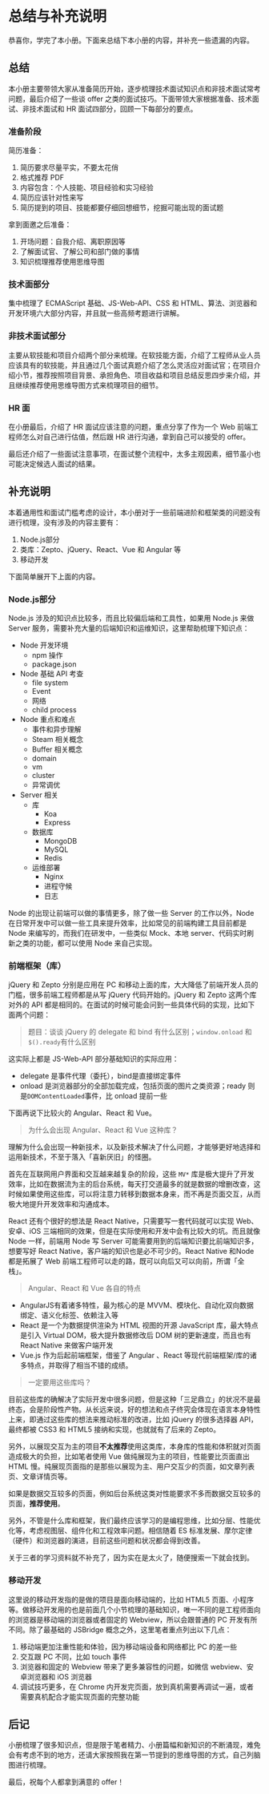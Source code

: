 # 总结与补充说明

恭喜你，学完了本小册。下面来总结下本小册的内容，并补充一些遗漏的内容。


## 总结
本小册主要带领大家从准备简历开始，逐步梳理技术面试知识点和非技术面试常考问题，最后介绍了一些谈 offer 之类的面试技巧。下面带领大家根据准备、技术面试、非技术面试和 HR 面试四部分，回顾一下每部分的要点。

### 准备阶段

简历准备：

1. 简历要求尽量平实，不要太花俏
2. 格式推荐 PDF
3. 内容包含：个人技能、项目经验和实习经验
4. 简历应该针对性来写
5. 简历提到的项目、技能都要仔细回想细节，挖掘可能出现的面试题

拿到面邀之后准备：

1. 开场问题：自我介绍、离职原因等
2. 了解面试官、了解公司和部门做的事情
3. 知识梳理推荐使用思维导图

### 技术面部分
集中梳理了 ECMAScript 基础、JS-Web-API、CSS 和 HTML、算法、浏览器和开发环境六大部分内容，并且就一些高频考题进行讲解。

### 非技术面试部分
主要从软技能和项目介绍两个部分来梳理。在软技能方面，介绍了工程师从业人员应该具有的软技能，并且通过几个面试真题介绍了怎么灵活应对面试官；在项目介绍小节，推荐按照项目背景、承担角色、项目收益和项目总结反思四步来介绍，并且继续推荐使用思维导图方式来梳理项目的细节。


### HR 面
在小册最后，介绍了 HR 面试应该注意的问题，重点分享了作为一个 Web 前端工程师怎么对自己进行估值，然后跟 HR 进行沟通，拿到自己可以接受的 offer。

最后还介绍了一些面试注意事项，在面试整个流程中，太多主观因素，细节虽小也可能决定候选人面试的结果。


## 补充说明

本着通用性和面试门槛考虑的设计，本小册对于一些前端进阶和框架类的问题没有进行梳理，没有涉及的内容主要有：

1. Node.js部分
2. 类库：Zepto、jQuery、React、Vue 和 Angular 等
3. 移动开发

下面简单展开下上面的内容。

### Node.js部分
Node.js 涉及的知识点比较多，而且比较偏后端和工具性，如果用 Node.js 来做 Server 服务，需要补充大量的后端知识和运维知识，这里帮助梳理下知识点：

* Node 开发环境
    * npm 操作
    * package.json
* Node 基础 API 考查
    * file system
    * Event
    * 网络
    * child process
* Node 重点和难点
    * 事件和异步理解
    * Steam 相关概念
    * Buffer 相关概念
    * domain
    * vm
    * cluster
    * 异常调优
* Server 相关
    * 库
        * Koa
        * Express
    * 数据库
        * MongoDB
        * MySQL
        * Redis
    * 运维部署
        * Nginx
        * 进程守候
        * 日志

Node 的出现让前端可以做的事情更多，除了做一些 Server 的工作以外，Node 在日常开发中可以做一些工具来提升效率，比如常见的前端构建工具目前都是 Node 来编写的，而我们在研发中，一些类似 Mock、本地 server、代码实时刷新之类的功能，都可以使用 Node 来自己实现。

### 前端框架（库）
jQuery 和 Zepto 分别是应用在 PC 和移动上面的库，大大降低了前端开发人员的门槛，很多前端工程师都是从写 jQuery 代码开始的。jQuery 和 Zepto 这两个库对外的 API 都是相同的。在面试的时候可能会问到一些具体代码的实现，比如下面两个问题：

> 题目：谈谈 jQuery 的 delegate 和 bind 有什么区别；`window.onload` 和`$().ready`有什么区别

这实际上都是 JS-Web-API 部分基础知识的实际应用：

* delegate 是事件代理（委托），bind是直接绑定事件
* onload 是浏览器部分的全部加载完成，包括页面的图片之类资源；ready 则是`DOMContentLoaded`事件，比 onload 提前一些

下面再说下比较火的 Angular、React 和 Vue。

> 为什么会出现 Angular、React 和 Vue 这种库？

理解为什么会出现一种新技术，以及新技术解决了什么问题，才能够更好地选择和运用新技术，不至于落入「喜新厌旧」的怪圈。

首先在互联网用户界面和交互越来越复杂的阶段，这些 `MV*` 库是极大提升了开发效率，比如在数据流为主的后台系统，每天打交道最多的就是数据的增删改查，这时候如果使用这些库，可以将注意力转移到数据本身来，而不再是页面交互，从而极大地提升开发效率和沟通成本。

React 还有个很好的想法是 React Native，只需要写一套代码就可以实现 Web、安卓、iOS 三端相同的效果，但是在实际使用和开发中会有比较大的坑。而且就像 Node 一样，前端用 Node 写 Server 可能需要用到的后端知识要比前端知识多，想要写好 React Native，客户端的知识也是必不可少的。React Native 和Node 都是拓展了 Web 前端工程师可以走的路，既可以向后又可以向前，所谓「全栈」。

> Angular、React 和 Vue 各自的特点

* AngularJS有着诸多特性，最为核心的是 MVVM、模块化、自动化双向数据绑定、语义化标签、依赖注入等
* React 是一个为数据提供渲染为 HTML 视图的开源 JavaScript 库，最大特点是引入 Virtual DOM，极大提升数据修改后 DOM 树的更新速度，而且也有 React Native 来做客户端开发
* Vue.js 作为后起前端框架，借鉴了 Angular 、React 等现代前端框架/库的诸多特点，并取得了相当不错的成绩。

> 一定要用这些库吗？

目前这些库的确解决了实际开发中很多问题，但是这种「三足鼎立」的状况不是最终态，会是阶段性产物。从长远来说，好的想法和点子终究会体现在语言本身特性上来，即通过这些库的想法来推动标准的改进，比如 jQuery 的很多选择器 API，最终都被 CSS3 和 HTML5 接纳和实现，也就就有了后来的 Zepto。

另外，以展现交互为主的项目**不太推荐**使用这类库，本身库的性能和体积就对页面造成极大的负担，比如笔者使用 Vue 做纯展现为主的项目，性能要比页面直出 HTML 慢。纯展现页面指的是那些以展现为主、用户交互少的页面，如文章列表页、文章详情页等。

如果是数据交互较多的页面，例如后台系统这类对性能要求不多而数据交互较多的页面，**推荐使用**。

另外，不管是什么库和框架，我们最终应该学习的是编程思维，比如分层、性能优化等，考虑视图层、组件化和工程效率问题。相信随着 ES 标准发展、摩尔定律（硬件）和浏览器的演进，目前这些问题和状况都会得到改善。

关于三者的学习资料就不补充了，因为实在是太火了，随便搜索一下就会找到。

### 移动开发
这里说的移动开发指的是做的项目是面向移动端的，比如 HTML5 页面、小程序等。做移动开发用的也是前面几个小节梳理的基础知识，唯一不同的是工程师面向的浏览器是移动端的浏览器或者固定的 Webview，所以会跟普通的 PC 开发有所不同。除了最基础的 JSBridge 概念之外，这里笔者重点列出以下几点：

1. 移动端更加注重性能和体验，因为移动端设备和网络都比 PC 的差一些
2. 交互跟 PC 不同，比如 touch 事件
3. 浏览器和固定的 Webview 带来了更多兼容性的问题，如微信 webview、安卓浏览器和 iOS 浏览器
4. 调试技巧更多，在 Chrome 内开发完页面，放到真机需要再调试一遍，或者需要真机配合才能实现页面的完整功能


## 后记

小册梳理了很多知识点，但是限于笔者精力、小册篇幅和新知识的不断涌现，难免会有考虑不到的地方，还请大家按照我在第一节提到的思维导图的方式，自己列脑图进行梳理。

最后，祝每个人都拿到满意的 offer！